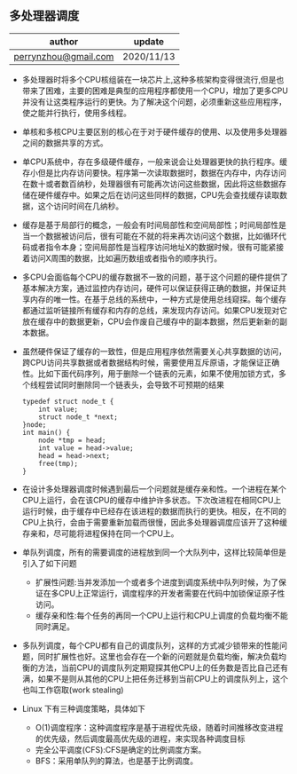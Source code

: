 ## 多处理器调度

| author | update |
| ------ | ------ |
| perrynzhou@gmail.com | 2020/11/13 |

- 多处理器时将多个CPU核组装在一块芯片上,这种多核架构变得很流行,但是也带来了困难，主要的困难是典型的应用程序都使用一个CPU，增加了更多CPU并没有让这类程序运行的更快。为了解决这个问题，必须重新这些应用程序，使之能并行执行，使用多线程。
- 单核和多核CPU主要区别的核心在于对于硬件缓存的使用、以及使用多处理器之间的数据共享的方式。
- 单CPU系统中，存在多级硬件缓存，一般来说会让处理器更快的执行程序。缓存小但是比内存访问要快。程序第一次读取数据时，数据在内存中，内存访问在数十或者数百纳秒，处理器很有可能再次访问这些数据，因此将这些数据存储在硬件缓存中。如果之后在访问这些同样的数据，CPU先会查找缓存读取数据，这个访问时间在几纳秒。
- 缓存是基于局部行的概念，一般会有时间局部性和空间局部性；时间局部性是当一个数据被访问后，很有可能在不就的将来再次访问这个数据，比如循环代码或者指令本身；空间局部性是当程序访问地址X的数据时候，很有可能紧接着访问X周围的数据，比如遍历数组或者指令的顺序执行。
- 多CPU会面临每个CPU的缓存数据不一致的问题，基于这个问题的硬件提供了基本解决方案，通过监控内存访问，硬件可以保证获得正确的数据，并保证共享内存的唯一性。在基于总线的系统中，一种方式是使用总线窥探。每个缓存都通过监听链接所有缓存和内存的总线，来发现内存访问。如果CPU发现对它放在缓存中的数据更新，CPU会作废自己缓存中的副本数据，然后更新新的副本数据。
- 虽然硬件保证了缓存的一致性，但是应用程序依然需要关心共享数据的访问，跨CPU访问共享数据或者数据结构时候，需要使用互斥原语，才能保证正确性。比如下面代码序列，用于删除一个链表的元素，如果不使用加锁方式，多个线程尝试同时删除同一个链表头，会导致不可预期的结果

	```
	typedef struct node_t {
		int value;
		struct node_t *next;
	}node;
	int main() {
		node *tmp = head;
		int value = head->value;
		head = head->next;
		free(tmp);
	}
	```
- 在设计多处理器调度时候遇到最后一个问题就是缓存亲和性。一个进程在某个CPU上运行，会在该CPU的缓存中维护许多状态。下次改进程在相同CPU上运行时候，由于缓存中已经存在该进程的数据而执行的更快。相反，在不同的CPU上执行，会由于需要重新加载而很慢，因此多处理器调度应该开了这种缓存亲和，尽可能将进程保持在同一个CPU上。
- 单队列调度，所有的需要调度的进程放到同一个大队列中，这样比较简单但是引入了如下问题
	- 扩展性问题:当并发添加一个或者多个进度到调度系统中队列时候，为了保证在多CPU上正常运行，调度程序的开发者需要在代码中加锁保证原子性访问。
	- 缓存亲和性:每个任务的再同一个CPU上运行和CPU上调度的负载均衡不能同时满足。

- 多队列调度，每个CPU都有自己的调度队列，这样的方式减少锁带来的性能问题，同时扩展性也好。这里也会存在一个新的问题就是负载均衡，解决负载均衡的方法，当前CPU的调度队列定期窥探其他CPU上的任务数是否比自己还有满，如果不是则从其他的CPU上把任务迁移到当前CPU上的调度队列上，这个也叫工作窃取(work stealing)

- Linux 下有三种调度策略，具体如下
	- O(1)调度程序：这种调度程序是基于进程优先级，随着时间推移改变进程的优先级，然后调度最高优先级的进程，来实现各种调度目标
	- 完全公平调度(CFS):CFS是确定的比例调度方案。
	- BFS：采用单队列的算法，也是基于比例调度。